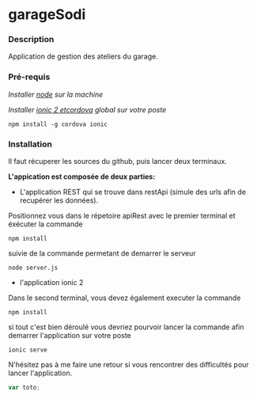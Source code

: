 # garageSodi

### Description
Application de gestion des ateliers du garage.


### Pré-requis
_Installer [node](https://nodejs.org/en/) sur la machine_

_Installer [ionic 2 etcordova](https://ionicframework.com/en) global sur votre poste_

```
npm install -g cordova ionic
```

### Installation
Il faut récuperer les sources du github, puis lancer deux terminaux.

**L'appication est composée de deux parties:**

- L'application REST qui se trouve dans restApi (simule des urls afin de recupérer les données).

Positionnez vous dans le répetoire apiRest avec le premier terminal et éxécuter la commande 

```
npm install
```

suivie de la commande permetant de demarrer le serveur

```
node server.js
```

 - l'application ionic 2
 
Dans le second terminal, vous devez également executer la commande 

```
npm install 
```
si tout c'est bien déroulé vous devriez pourvoir lancer la commande afin demarrer l'application sur votre poste

``` 
ionic serve
```

N'hésitez pas à me faire une retour si vous rencontrer des difficultés pour lancer l'application.

``` js
var toto;
```

